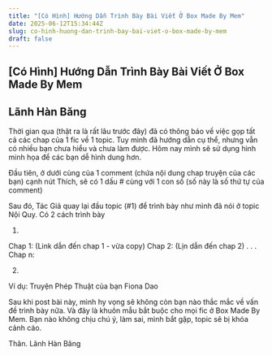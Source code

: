 ```yaml
---
title: "[Có Hình] Hướng Dẫn Trình Bày Bài Viết Ở Box Made By Mem"
date: 2025-06-12T15:34:44Z
slug: co-hinh-huong-dan-trinh-bay-bai-viet-o-box-made-by-mem
draft: false
---
```


## [Có Hình] Hướng Dẫn Trình Bày Bài Viết Ở Box Made By Mem

## Lãnh Hàn Băng

Thời gian qua (thật ra là rất lâu trước đây) đã có thông báo về việc gọp tất cả các chap của 1 fic về 1 topic.
Tuy mình đã hướng dẫn cụ thể, nhưng vẫn có nhiều bạn chưa hiểu và chưa làm được.
Hôm nay mình sẽ sử dụng hình minh họa để các bạn dễ hình dung hơn.
 
Đầu tiên, ở dưới cùng của 1 comment (chứa nội dung chap truyện của các bạn) cạnh nút Thích, sẽ có 1 dấu # cùng với 1 con số (số này là số thứ tự của comment)
 

 
Sau đó, Tác Giả quay lại đầu topic (#1) để trình bày như mình đã nói ở topic Nội Quy.
Có 2 cách trình bày
 
1.
 
Chap 1: (Link dẫn đến chap 1 - vừa copy)
Chap 2: (Lịn dẫn đến chap 2)
.
.
.
Chap n:
 
2.
 

 
Ví dụ: Truyện Phép Thuật của bạn Fiona Dao
 
Sau khi post bài này, mình hy vọng sẽ không còn bạn nào thắc mắc về vấn đề trình bày nữa.
Và đây là khuôn mẫu bắt buộc cho mọi fic ở Box Made By Mem.
Bạn nào không chịu chú ý, làm sai, mình bắt gặp, topic sẽ bị khóa cảnh cáo.
 
Thân.
Lãnh Hàn Băng